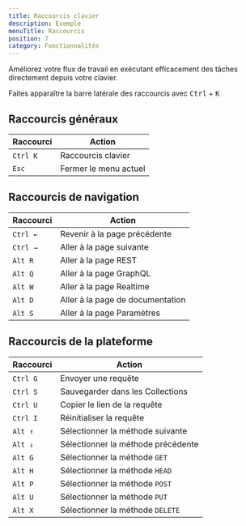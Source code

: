 ```yaml
---
title: Raccourcis clavier
description: Exemple
menuTitle: Raccourcis
position: 7
category: Fonctionnalités
---
```


Améliorez votre flux de travail en exécutant efficacement des tâches directement depuis votre clavier.

<alert type = "success">
Faites apparaître la barre latérale des raccourcis avec <kbd>Ctrl</kbd> + <kbd>K</kbd>
</alert>

## Raccourcis généraux

| Raccourci        | Action                |
| ---------------- | --------------------- |
| `Ctrl`&nbsp; `K` | Raccourcis clavier    |
| `Esc`            | Fermer le menu actuel |

## Raccourcis de navigation

| Raccourci        | Action                           |
| ---------------- | -------------------------------- |
| `Ctrl`&nbsp; `←` | Revenir à la page précédente     |
| `Ctrl`&nbsp; `→` | Aller à la page suivante         |
| `Alt`&nbsp; `R`  | Aller à la page REST             |
| `Alt`&nbsp; `Q`  | Aller à la page GraphQL          |
| `Alt`&nbsp; `W`  | Aller à la page Realtime         |
| `Alt`&nbsp; `D`  | Aller à la page de documentation |
| `Alt`&nbsp; `S`  | Aller à la page Paramètres       |

## Raccourcis de la plateforme

| Raccourci        | Action                             |
| ---------------- | ---------------------------------- |
| `Ctrl`&nbsp; `G` | Envoyer une requête                |
| `Ctrl`&nbsp; `S` | Sauvegarder dans les Collections   |
| `Ctrl`&nbsp; `U` | Copier le lien de la requête       |
| `Ctrl`&nbsp; `I` | Réinitialiser la requête           |
| `Alt`&nbsp; `↑`  | Sélectionner la méthode suivante   |
| `Alt`&nbsp; `↓`  | Sélectionner la méthode précédente |
| `Alt`&nbsp; `G`  | Sélectionner la méthode `GET`      |
| `Alt`&nbsp; `H`  | Sélectionner la méthode `HEAD`     |
| `Alt`&nbsp; `P`  | Sélectionner la méthode `POST`     |
| `Alt`&nbsp; `U`  | Sélectionner la méthode `PUT`      |
| `Alt`&nbsp; `X`  | Sélectionner la méthode `DELETE`   |
